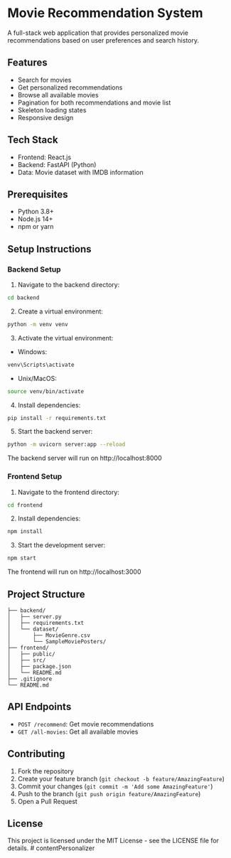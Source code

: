 # Movie Recommendation System

A full-stack web application that provides personalized movie recommendations based on user preferences and search history.

## Features

- Search for movies
- Get personalized recommendations
- Browse all available movies
- Pagination for both recommendations and movie list
- Skeleton loading states
- Responsive design

## Tech Stack

- Frontend: React.js
- Backend: FastAPI (Python)
- Data: Movie dataset with IMDB information

## Prerequisites

- Python 3.8+
- Node.js 14+
- npm or yarn

## Setup Instructions

### Backend Setup

1. Navigate to the backend directory:
```bash
cd backend
```

2. Create a virtual environment:
```bash
python -m venv venv
```

3. Activate the virtual environment:
- Windows:
```bash
venv\Scripts\activate
```
- Unix/MacOS:
```bash
source venv/bin/activate
```

4. Install dependencies:
```bash
pip install -r requirements.txt
```

5. Start the backend server:
```bash
python -m uvicorn server:app --reload
```

The backend server will run on http://localhost:8000

### Frontend Setup

1. Navigate to the frontend directory:
```bash
cd frontend
```

2. Install dependencies:
```bash
npm install
```

3. Start the development server:
```bash
npm start
```

The frontend will run on http://localhost:3000

## Project Structure

```
├── backend/
│   ├── server.py
│   ├── requirements.txt
│   └── dataset/
│       ├── MovieGenre.csv
│       └── SampleMoviePosters/
├── frontend/
│   ├── public/
│   ├── src/
│   ├── package.json
│   └── README.md
├── .gitignore
└── README.md
```

## API Endpoints

- `POST /recommend`: Get movie recommendations
- `GET /all-movies`: Get all available movies

## Contributing

1. Fork the repository
2. Create your feature branch (`git checkout -b feature/AmazingFeature`)
3. Commit your changes (`git commit -m 'Add some AmazingFeature'`)
4. Push to the branch (`git push origin feature/AmazingFeature`)
5. Open a Pull Request

## License

This project is licensed under the MIT License - see the LICENSE file for details. #   c o n t e n t P e r s o n a l i z e r  
 